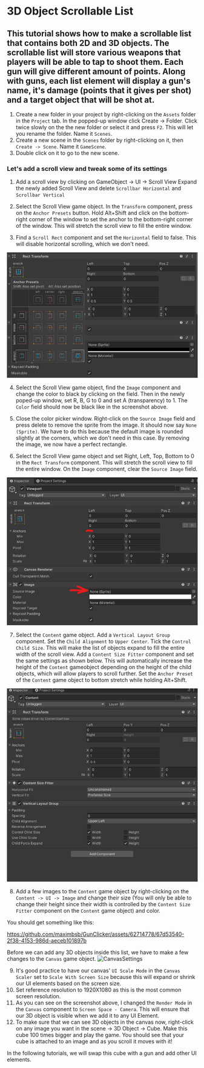 # 3D Object Scrollable List
## This tutorial shows how to make a scrollable list that contains both 2D and 3D objects. The scrollable list will store various weapons that players will be able to tap to shoot them. Each gun will give different amount of points. Along with guns, each list element will display a gun's name, it's damage (points that it gives per shot) and a target object that will be shot at.

1. Create a new folder in your project by right-clicking on the `Assets` folder in the `Project` tab. In the popped-up window click Create -> Folder. Click twice slowly on the the new folder or select it and press `F2`. This will let you rename the folder. Name it `Scenes`.
1. Create a new scene in the `Scenes` folder by right-clicking on it, then `Create -> Scene`. Name it `GameScene`.
2. Double click on it to go to the new scene.

### Let's add a scroll view and tweak some of its settings 

1. Add a scroll view by clicking on GameObject -> UI -> Scroll View
Expand the newly added Scroll View and delete `Scrollbar Horizontal` and `Scrollbar Vertical`

2. Select the Scroll View game object. In the `Transform` component, press on the `Anchor Presets` button. Hold Alt+Shift and click on the bottom-right corner of the window to set the anchor to the bottom-right corner of the window. This will stretch the scroll view to fill the entire window.

3. Find a `Scroll Rect` component and set the `Horizontal` field to false. This will disable horizontal scrolling, which we don't need.

![AnchorPresets.png](Images%2FAnchorPresets.png)

4. Select the Scroll View game object, find the `Image` component and change the color to black by clicking on the field. Then in the newly poped-up window, set R, B, G to 0 and set A (transparency) to 1. The `Color` field should now be black like in the screenshot above.

5. Close the color picker window. Right-click on the `Source Image` field and press delete to remove the sprite from the image. It should now say `None (Sprite)`. We have to do this because the default image is rounded slightly at the corners, which we don't need in this case. By removing the image, we now have a perfect rectangle.

6. Select the Scroll View game object and set Right, Left, Top, Bottom to 0 in the `Rect Transform` component. This will stretch the scroll view to fill the entire window. On the `Image` component, clear the `Source Image` field.

![ViewportSettings.png](Images%2FViewportSettings.png)

7. Select the `Content` game object. Add a `Vertical Layout Group` component. Set the `Child Alignment` to `Upper Center`. Tick the `Control Child Size`. This will make the list of objects expand to fill the entire width of the scroll view. Add a `Content Size Fitter` component and set the same settings as shown below. This will automatically increase the height of the `Content` gameobject depending on the height of the child objects, which will allow players to scroll further. Set the `Anchor Preset` of the `Content` game object to bottom stretch while holding Alt+Shift. 

![ContentGameObject.png](Images%2FContentGameObject.png)

8. Add a few images to the `Content` game object by right-clicking on the `Content -> UI -> Image` and change their size (You will only be able to change their height since their width is controlled by the `Content Size Fitter` component on the `Content` game object) and color.

You should get something like this:

https://github.com/maximbsb/GunClicker/assets/62714778/67d53540-2f38-4153-986d-aeceb101897b

Before we can add any 3D objects inside this list, we have to make a few changes to the `Canvas` game object. 
![CanvasSettings](https://github.com/maximbsb/GunClicker/assets/62714778/1f361b35-4876-44f0-9b17-2afa553a1051)

9. It's good practice to have our canvas' `UI Scale Mode` in the `Canvas Scaler` set to `Scale With Screen Size` because this will expand or shrink our UI elements based on the screen size.
10. Set reference resolution to 1920X1080 as this is the most common screen resolution.
11. As you can see on the screenshot above, I changed the `Render Mode` in the `Canvas` component to `Screen Space - Camera`. This will ensure that our 3D object is visible when we add it to any UI Element.
12. To make sure that we can see 3D objects in the canvas now, right-click on any image you want in the scene -> 3D Object -> Cube. Make this cube 100 times bigger and play the game. You should see that your cube is attached to an image and as you scroll it moves with it!

In the following tutorials, we will swap this cube with a gun and add other UI elements.
